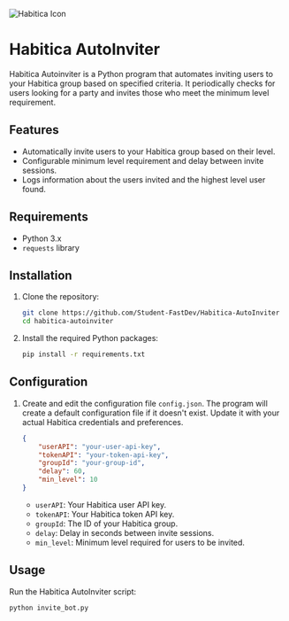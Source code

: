 ![Habitica Icon](https://i.imgur.com/my5CKrm.png)

# Habitica AutoInviter

Habitica Autoinviter is a Python program that automates inviting users to your Habitica group based on specified criteria. It periodically checks for users looking for a party and invites those who meet the minimum level requirement.

## Features

- Automatically invite users to your Habitica group based on their level.
- Configurable minimum level requirement and delay between invite sessions.
- Logs information about the users invited and the highest level user found.

## Requirements

- Python 3.x
- `requests` library

## Installation

1. Clone the repository:

    ```bash
    git clone https://github.com/Student-FastDev/Habitica-AutoInviter
    cd habitica-autoinviter
    ```

2. Install the required Python packages:

    ```bash
    pip install -r requirements.txt
    ```

## Configuration

1. Create and edit the configuration file `config.json`. The program will create a default configuration file if it doesn't exist. Update it with your actual Habitica credentials and preferences.

    ```json
    {
        "userAPI": "your-user-api-key",
        "tokenAPI": "your-token-api-key",
        "groupId": "your-group-id",
        "delay": 60,
        "min_level": 10
    }
    ```

    - `userAPI`: Your Habitica user API key.
    - `tokenAPI`: Your Habitica token API key.
    - `groupId`: The ID of your Habitica group.
    - `delay`: Delay in seconds between invite sessions.
    - `min_level`: Minimum level required for users to be invited.

## Usage

Run the Habitica AutoInviter script:

```bash
python invite_bot.py
